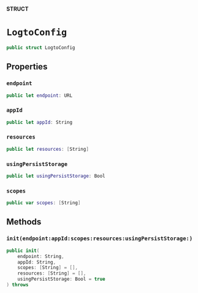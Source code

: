 **STRUCT**

# `LogtoConfig`

```swift
public struct LogtoConfig
```

## Properties
### `endpoint`

```swift
public let endpoint: URL
```

### `appId`

```swift
public let appId: String
```

### `resources`

```swift
public let resources: [String]
```

### `usingPersistStorage`

```swift
public let usingPersistStorage: Bool
```

### `scopes`

```swift
public var scopes: [String]
```

## Methods
### `init(endpoint:appId:scopes:resources:usingPersistStorage:)`

```swift
public init(
    endpoint: String,
    appId: String,
    scopes: [String] = [],
    resources: [String] = [],
    usingPersistStorage: Bool = true
) throws
```
